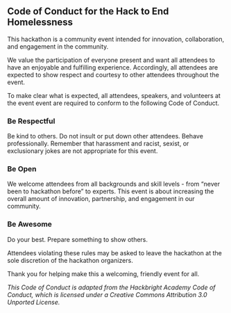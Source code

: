 ## Code of Conduct for the Hack to End Homelessness

This hackathon is a community event intended for innovation, collaboration, and engagement in the community.

We value the participation of everyone present and want all attendees to have an enjoyable and fulfilling experience. Accordingly, all attendees are expected to show respect and courtesy to other attendees throughout the event.

To make clear what is expected, all attendees, speakers, and volunteers at the event event are required to conform to the following Code of Conduct.

### Be Respectful
Be kind to others. Do not insult or put down other attendees. Behave professionally. Remember that harassment and racist, sexist, or exclusionary jokes are not appropriate for this event.

### Be Open 
We welcome attendees from all backgrounds and skill levels - from “never been to hackathon before” to experts. This event is about increasing the overall amount of innovation, partnership, and engagement in our community.

### Be Awesome
Do your best. Prepare something to show others.

Attendees violating these rules may be asked to leave the hackathon at the sole discretion of the hackathon organizers.

Thank you for helping make this a welcoming, friendly event for all.

_This Code of Conduct is adapted from the Hackbright Academy Code of Conduct, which is licensed under a Creative Commons Attribution 3.0 Unported License._
